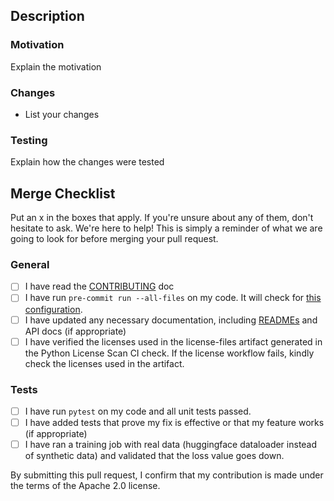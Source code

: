 ## Description

### Motivation
Explain the motivation

### Changes
* List your changes

### Testing
Explain how the changes were tested

## Merge Checklist
Put an x in the boxes that apply. If you're unsure about any of them, don't hesitate to ask. We're here to help! This is simply a reminder of what we are going to look for before merging your pull request.

### General
 - [ ] I have read the [CONTRIBUTING](../CONTRIBUTING.md) doc
 - [ ] I have run `pre-commit run --all-files` on my code. It will check for [this configuration](../.pre-commit-config.yaml).
 - [ ] I have updated any necessary documentation, including [READMEs](../README.md) and API docs (if appropriate)
 - [ ] I have verified the licenses used in the license-files artifact generated in the Python License Scan CI check. If the license workflow fails, kindly check the licenses used in the artifact.

### Tests
 - [ ] I have run `pytest` on my code and all unit tests passed.
 - [ ] I have added tests that prove my fix is effective or that my feature works (if appropriate)
 - [ ] I have ran a training job with real data (huggingface dataloader instead of synthetic data) and validated that the loss value goes down.

By submitting this pull request, I confirm that my contribution is made under the terms of the Apache 2.0 license.
